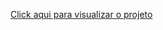 <a href="https://thiagoquetz.github.io/Project2-Javascript/"> Click aqui para visualizar o projeto</a>
